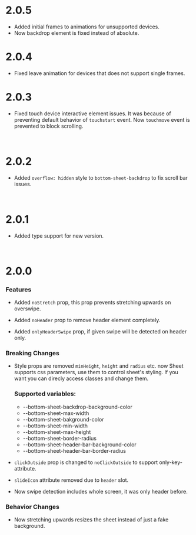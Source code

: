 # 2.0.5

- Added initial frames to animations for unsupported devices.
- Now backdrop element is fixed instead of absolute.

# 2.0.4

- Fixed leave animation for devices that does not support single frames.

# 2.0.3

- Fixed touch device interactive element issues. It was because of preventing default behavior of `touchstart` event. Now `touchmove` event is prevented to block scrolling.

<br>

# 2.0.2

- Added `overflow: hidden` style to `bottom-sheet-backdrop` to fix scroll bar issues.

<br>

# 2.0.1

- Added type support for new version.

<br>

# 2.0.0
### Features
  - Added `noStretch` prop, this prop prevents stretching upwards on overswipe.

  - Added `noHeader` prop to remove header element completely.

  - Added `onlyHeaderSwipe` prop, if given swipe will be detected on header only.

### Breaking Changes
  - Style props are removed `minHeight`, `height` and `radius` etc. now Sheet supports css parameters, use them to control sheet's styling. If you want you can direcly access classes and change them.
    ### Supported variables:
    - --bottom-sheet-backdrop-background-color
    - --bottom-sheet-max-width
    - --bottom-sheet-bakground-color
    - --bottom-sheet-min-width
    - --bottom-sheet-max-height
    - --bottom-sheet-border-radius
    - --bottom-sheet-header-bar-background-color
    - --bottom-sheet-header-bar-border-radius
 
  - `clickOutside` prop is changed to `noClickOutside` to support only-key-attribute.

  - `slideIcon` attribute removed due to `header` slot.

  - Now swipe detection includes whole screen, it was only header before.


### Behavior Changes
  - Now stretching upwards resizes the sheet instead of just a fake background.
<br>
